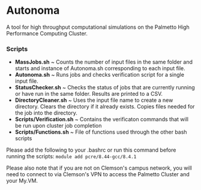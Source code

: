 # Autonoma
 A tool for high throughput computational simulations on the Palmetto High Performance Computing Cluster.
 

### Scripts
- **MassJobs.sh** ~ Counts the number of input files in the same folder and starts and instance of Autonoma.sh corresponding to each input file.
- **Autonoma.sh** ~ Runs jobs and checks verification script for a single input file.
- **StatusChecker.sh** ~ Checks the status of jobs that are currently running or have run in the same folder. Results are printed to a CSV.
- **DirectoryCleaner.sh** ~ Uses the input file name to create a new directory. Clears the directory if it already exists. Copies files needed for the job into the directory.
- **Scripts/Verification.sh** ~ Contains the verificaton commands that will be run upon cluster job completion
- **Scripts/Functions.sh** ~ File of functions used through the other bash scripts

Please add the following to your .bashrc or run this command before running the scripts:
`module add pcre/8.44-gcc/8.4.1`

Please also note that if you are not on Clemson's campus network, you will need to connect to via Clemson's VPN to access the Palmetto Cluster and your My.VM.
